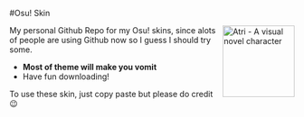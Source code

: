 #Osu! Skin

<img src="https://media.discordapp.net/attachments/917752246811365397/919221808539004958/atelieravatar1.5x.png?width=749&height=749" align="right" 
     alt="Atri - A visual novel character" width="127" height="127">

My personal Github Repo for my Osu! skins, since alots of people are using Github now so I guess I should try some.

* **Most of theme will make you vomit**
* Have fun downloading!

To use these skin, just copy paste but please do credit 😉
